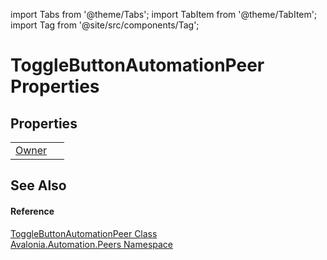 import Tabs from '@theme/Tabs'; 
import TabItem from '@theme/TabItem'; 
import Tag from '@site/src/components/Tag'; 

# ToggleButtonAutomationPeer Properties




## Properties
<table>
<tr>
<td><a href="P_Avalonia_Automation_Peers_ToggleButtonAutomationPeer_Owner">Owner</a></td>
<td> </td>
</tr>
</table>

## See Also


#### Reference
<a href="T_Avalonia_Automation_Peers_ToggleButtonAutomationPeer">ToggleButtonAutomationPeer Class</a>  
<a href="N_Avalonia_Automation_Peers">Avalonia.Automation.Peers Namespace</a>  
